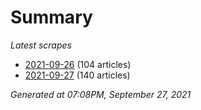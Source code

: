 # Summary
*Latest scrapes*
* [2021-09-26](https://github.com/nuuuwan/news_lk/blob/data/news_lk.2021-09-26.json) (104 articles)
* [2021-09-27](https://github.com/nuuuwan/news_lk/blob/data/news_lk.2021-09-27.json) (140 articles)

*Generated at 07:08PM, September 27, 2021*
